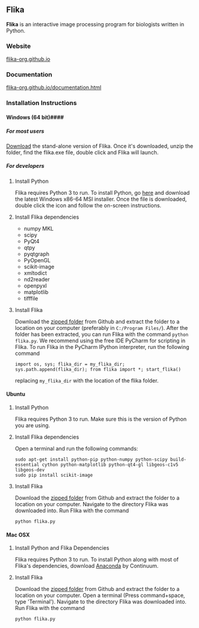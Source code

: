 ## Flika ##

**Flika** is an interactive image processing program for biologists written in Python.
### Website ###
[flika-org.github.io](http://flika-org.github.io/)

### Documentation ###
[flika-org.github.io/documentation.html](http://flika-org.github.io/documentation.html)

### Installation Instructions ###

#### Windows (64 bit)####

##### For most users #####
[Download](https://github.com/flika-org/flika_win64/archive/master.zip) the stand-alone version of Flika.  Once it's downloaded, unzip the folder, find the flika.exe file, double click and Flika will launch.  

##### For developers #####

1. Install Python
 
	Flika requires Python 3 to run. To install Python, go [here](https://www.python.org/downloads/windows/) and download the latest Windows x86-64 MSI installer.  Once the file is downloaded, double click the icon and follow the on-screen instructions.  

2. Install Flika dependencies
	* numpy MKL
	* scipy
	* PyQt4
	* qtpy
	* pyqtgraph
	* PyOpenGL
	* scikit-image
	* xmltodict
	* nd2reader
	* openpyxl
	* matplotlib
	* tifffile

3. Install Flika


	Download the [zipped folder](https://github.com/kyleellefsen/Flika/archive/master.zip) from Github and extract the folder to a location on your computer (preferably in ```C:/Program Files/```). After the folder has been extracted, you can run Flika with the command ```python flika.py```. We recommend using the free IDE PyCharm for scripting in Flika. To run Flika in the PyCharm IPython interpreter, run the following command
	```
	import os, sys; flika_dir = my_flika_dir; sys.path.append(flika_dir); from flika import *; start_flika()
	```
	replacing ```my_flika_dir``` with the location of the flika folder.

#### Ubuntu ####
1. Install Python

	Flika requires Python 3 to run. Make sure this is the version of Python you are using.

2. Install Flika dependencies

	Open a terminal and run the following commands:
	```
	sudo apt-get install python-pip python-numpy python-scipy build-essential cython python-matplotlib python-qt4-gl libgeos-c1v5 libgeos-dev
	sudo pip install scikit-image
	```

3. Install Flika

	Download the [zipped folder](https://github.com/kyleellefsen/Flika/archive/master.zip) from Github and extract the folder to a location on your computer.  Navigate to the directory Flika was downloaded into.  Run Flika with the command

	```python flika.py```

#### Mac OSX ####

1. Install Python and Flika Dependencies

	Flika requires Python 3 to run. To install Python along with most of Flika's dependencies, download [Anaconda](https://www.continuum.io/downloads) by Continuum.

2. Install Flika

	Download the [zipped folder](https://github.com/kyleellefsen/Flika/archive/master.zip) from Github and extract the folder to a location on your computer.  Open a terminal (Press command+space, type 'Terminal'). Navigate to the directory Flika was downloaded into.  Run Flika with the command

	```python flika.py```
